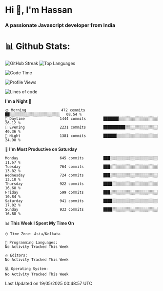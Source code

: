 # Hi 👋, I'm Hassan
### A passionate Javascript developer from India


# 📊 Github Stats:
![GitHub Streak](https://github-readme-streak-stats.herokuapp.com/?user=codeblooded47&theme=dracula&hide_border=false)
![Top Languages](https://github-readme-stats.vercel.app/api/top-langs/?username=codeblooded47&layout=compact&theme=dracula)



<!--START_SECTION:waka-->
![Code Time](http://img.shields.io/badge/Code%20Time-883%20hrs%201%20min-blue)

![Profile Views](http://img.shields.io/badge/Profile%20Views-0-blue)

![Lines of code](https://img.shields.io/badge/From%20Hello%20World%20I%27ve%20Written-24.0%20million%20lines%20of%20code-blue)

**I'm a Night 🦉** 

```text
🌞 Morning                472 commits         ██░░░░░░░░░░░░░░░░░░░░░░░   08.54 % 
🌆 Daytime                1444 commits        ███████░░░░░░░░░░░░░░░░░░   26.12 % 
🌃 Evening                2231 commits        ██████████░░░░░░░░░░░░░░░   40.36 % 
🌙 Night                  1381 commits        ██████░░░░░░░░░░░░░░░░░░░   24.98 % 
```
📅 **I'm Most Productive on Saturday** 

```text
Monday                   645 commits         ███░░░░░░░░░░░░░░░░░░░░░░   11.67 % 
Tuesday                  764 commits         ███░░░░░░░░░░░░░░░░░░░░░░   13.82 % 
Wednesday                724 commits         ███░░░░░░░░░░░░░░░░░░░░░░   13.10 % 
Thursday                 922 commits         ████░░░░░░░░░░░░░░░░░░░░░   16.68 % 
Friday                   599 commits         ███░░░░░░░░░░░░░░░░░░░░░░   10.84 % 
Saturday                 941 commits         ████░░░░░░░░░░░░░░░░░░░░░   17.02 % 
Sunday                   933 commits         ████░░░░░░░░░░░░░░░░░░░░░   16.88 % 
```


📊 **This Week I Spent My Time On** 

```text
🕑︎ Time Zone: Asia/Kolkata

💬 Programming Languages: 
No Activity Tracked This Week

🔥 Editors: 
No Activity Tracked This Week

💻 Operating System: 
No Activity Tracked This Week
```


 Last Updated on 19/05/2025 00:48:57 UTC
<!--END_SECTION:waka-->

